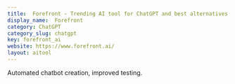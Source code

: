 ```yaml
---
title:  Forefront - Trending AI tool for ChatGPT and best alternatives
display_name:  Forefront
category: ChatGPT
category_slug: chatgpt
key: forefront_ai
website: https://www.forefront.ai/
layout: aitool
---
```


Automated chatbot creation, improved testing.
